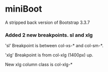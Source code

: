 # miniBoot

A stripped back version of Bootstrap 3.3.7

### Added 2 new breakpoints. sl and xlg

'sl' Breakpoint is between col-xs-* and col-sm-*.

'xlg' Breakpoint is from col-xlg (1400px) up.

New xlg column class is col-xlg-*


